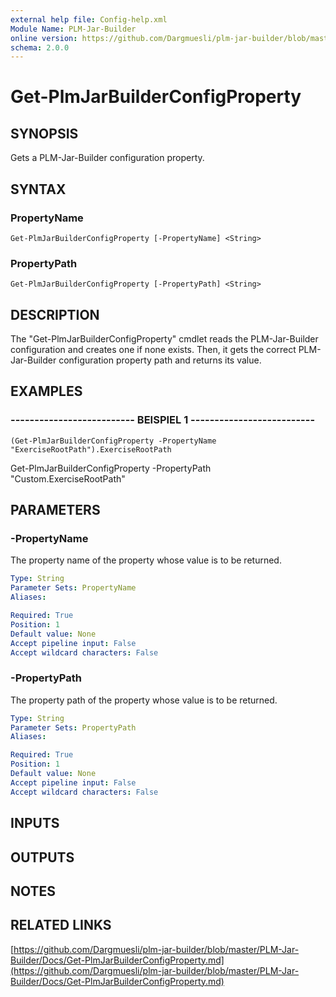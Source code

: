 ```yaml
---
external help file: Config-help.xml
Module Name: PLM-Jar-Builder
online version: https://github.com/Dargmuesli/plm-jar-builder/blob/master/PLM-Jar-Builder/Docs/Get-PlmJarBuilderConfigProperty.md
schema: 2.0.0
---
```


# Get-PlmJarBuilderConfigProperty

## SYNOPSIS
Gets a PLM-Jar-Builder configuration property.

## SYNTAX

### PropertyName
```
Get-PlmJarBuilderConfigProperty [-PropertyName] <String>
```

### PropertyPath
```
Get-PlmJarBuilderConfigProperty [-PropertyPath] <String>
```

## DESCRIPTION
The "Get-PlmJarBuilderConfigProperty" cmdlet reads the PLM-Jar-Builder configuration and creates one if none exists.
Then, it gets the correct PLM-Jar-Builder configuration property path and returns its value.

## EXAMPLES

### -------------------------- BEISPIEL 1 --------------------------
```
(Get-PlmJarBuilderConfigProperty -PropertyName "ExerciseRootPath").ExerciseRootPath
```

Get-PlmJarBuilderConfigProperty -PropertyPath "Custom.ExerciseRootPath"

## PARAMETERS

### -PropertyName
The property name of the property whose value is to be returned.

```yaml
Type: String
Parameter Sets: PropertyName
Aliases: 

Required: True
Position: 1
Default value: None
Accept pipeline input: False
Accept wildcard characters: False
```

### -PropertyPath
The property path of the property whose value is to be returned.

```yaml
Type: String
Parameter Sets: PropertyPath
Aliases: 

Required: True
Position: 1
Default value: None
Accept pipeline input: False
Accept wildcard characters: False
```

## INPUTS

## OUTPUTS

## NOTES

## RELATED LINKS

[https://github.com/Dargmuesli/plm-jar-builder/blob/master/PLM-Jar-Builder/Docs/Get-PlmJarBuilderConfigProperty.md](https://github.com/Dargmuesli/plm-jar-builder/blob/master/PLM-Jar-Builder/Docs/Get-PlmJarBuilderConfigProperty.md)

